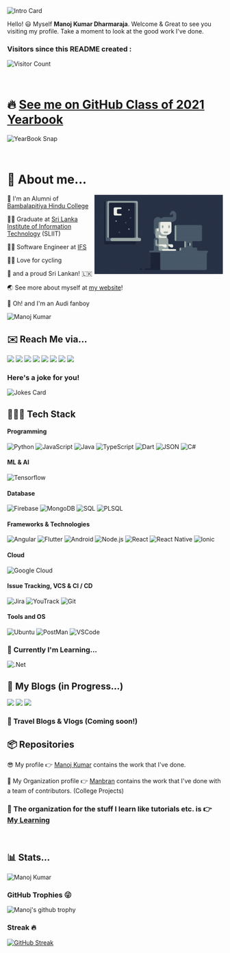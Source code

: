 <img alt="Intro Card" src="assets/download.png" />

Hello! 😃 Myself **Manoj Kumar Dharmaraja**. Welcome & Great to see you visiting my profile. Take a moment to look at the good work I've done.

### Visitors since this README created :

![Visitor Count](https://profile-counter.glitch.me/polroti/count.svg)

<br>

# 🔥 [See me on GitHub Class of 2021 Yearbook](https://education.github.com/graduation/yearbook?sort=az&page=48&search=manoj997#manoj997)

![YearBook Snap](assets/gh-grad-2021.png)

<br>

# 📜 **About me...**

<img alt="Night Coding" src="https://raw.githubusercontent.com/AVS1508/AVS1508/master/assets/Night-Coding.gif" align="right"/>

🏫 I'm an Alumni of [Bambalapitiya Hindu College](https://www.hcc.lk)

👨‍🎓 Graduate at [Sri Lanka Institute of Information Technology](https://www.sliit.lk/) (SLIIT)

👩‍💻 Software Engineer at [IFS](https://www.ifs.com/lk/)

🚴‍♀️ Love for cycling

💖 and a proud Sri Lankan! 🇱🇰

🌏 See more about myself at [my website](https://manoj-kumar.me)!

🚗 Oh! and I'm an Audi fanboy

<img src="assets/Audi_Logo.png" alt="Manoj Kumar" width="100px"/>

<br>

## ✉️ **Reach Me via...**
 
[![](https://img.shields.io/badge/GitHub-100000?style=for-the-badge&logo=github&logoColor=white)](https://www.github.com/polroti)
[![](https://img.shields.io/badge/Facebook-1877F2?style=for-the-badge&logo=facebook&logoColor=white)](https://www.facebook.com/polroti)
[![](https://img.shields.io/badge/Twitter-1DA1F2?style=for-the-badge&logo=twitter&logoColor=white)](https://twitter.com/polrottii)
[![](https://img.shields.io/badge/LinkedIn-0077B5?style=for-the-badge&logo=linkedin&logoColor=white)](https://www.linkedin.com/in/manojkumardharmaraja/)
[![](https://img.shields.io/badge/Stack_Overflow-FE7A16?style=for-the-badge&logo=stack-overflow&logoColor=white)](https://stackoverflow.com/users/9983802/)
[![](https://img.shields.io/badge/Google_Maps_Contributions-4285F4?style=for-the-badge&logo=google-maps&logoColor=white)](https://www.google.com/maps/contrib/103788929604394684879/)
[![](https://img.shields.io/badge/Twitch-9146FF?style=for-the-badge&logo=Discord&logoColor=white)](https://www.twitch.tv/polroti)
[![](https://img.shields.io/badge/GMAIL-EA4335?style=for-the-badge&logo=gmail&logoColor=white)](mailto:dharmakumar338@gmail.com)
<br>

### Here's a joke for you!

![Jokes Card](https://readme-jokes.vercel.app/api)

## 🧑🏻‍💻 **Tech Stack**

#### Programming

![Python](https://img.shields.io/badge/-Python-000?&logo=python&style=for-the-badge&logoColor=3776AB)
![JavaScript](https://img.shields.io/badge/-JavaScript-000?&logo=JavaScript&logoColor=ddc508&style=for-the-badge)
![Java](https://img.shields.io/badge/-Java-000?&logo=Java&logoColor=orange&style=for-the-badge)
![TypeScript](https://img.shields.io/badge/-TypeScript-000?&logo=TypeScript&logoColor=007ACC&style=for-the-badge)
![Dart](https://img.shields.io/badge/-Dart-000?&logo=dart&logoColor=2196F3&style=for-the-badge)
![JSON](https://img.shields.io/badge/-JSON-000?&logo=json&logoColor=yellow&style=for-the-badge)
![C#](https://img.shields.io/badge/-C%23-000?&logo=C%20Sharp&logoColor=yellow&style=for-the-badge)

#### ML & AI

![Tensorflow](https://img.shields.io/badge/-Tensorflow-000?&logo=tensorflow&style=for-the-badge)

#### Database

![Firebase](https://img.shields.io/badge/-Firebase-000?&logo=firebase&style=for-the-badge)
![MongoDB](https://img.shields.io/badge/-MongoDB-000?&logo=mongodb&style=for-the-badge)
![SQL](https://img.shields.io/badge/-SQL-000?&logo=mysql&logoColor=white&style=for-the-badge)
![PLSQL](https://img.shields.io/badge/-PLSQL-000?&logo=oracle&logoColor=white&style=for-the-badge)

#### Frameworks & Technologies

![Angular](https://img.shields.io/badge/-Angular-000?&logo=angular&logoColor=red&style=for-the-badge)
![Flutter](https://img.shields.io/badge/-Flutter-000?&logo=Flutter&logoColor=2196F3&style=for-the-badge)
![Android](https://img.shields.io/badge/-Android-000?&logo=android&style=for-the-badge)
![Node.js](https://img.shields.io/badge/-Node.js-000?&logo=node-dot-js&style=for-the-badge)
![React](https://img.shields.io/badge/-React-000?&logo=React&style=for-the-badge)
![React Native](https://img.shields.io/badge/-React%20Native-000?&logo=React&style=for-the-badge)
![Ionic](https://img.shields.io/badge/-Ionic-000?&logo=ionic&style=for-the-badge)

#### Cloud

![Google Cloud](https://img.shields.io/badge/-Google%20Cloud-000?logo=google-cloud&style=for-the-badge)

#### Issue Tracking, VCS & CI / CD

![Jira](https://img.shields.io/badge/-Jira-000?&logo=Jira-Software&logoColor=0052CC&style=for-the-badge)
![YouTrack](https://img.shields.io/badge/-YouTrack-000?&logo=jetbrains&style=for-the-badge)
![Git](https://img.shields.io/badge/-Git-000?&logo=git&style=for-the-badge)

#### Tools and OS

![Ubuntu](https://img.shields.io/badge/Ubuntu-000?&logo=ubuntu&logoColor=white&style=for-the-badge)
![PostMan](https://img.shields.io/badge/Postman-000?&logo=postman&logoColor=white&style=for-the-badge&&logoColor=#FF6C37)
![VSCode](https://img.shields.io/badge/VSCODE-000?&logo=visual-studio-code&style=for-the-badge&&logoColor=007ACC)

### 📖 **Currently I'm Learning...**

![.Net](https://img.shields.io/badge/-.Net-000?&logo=dot-net&logoColor=2196F3&style=for-the-badge)

## 📰 **My Blogs** (in Progress...)

[![](https://img.shields.io/badge/dev.to-0A0A0A?style=for-the-badge&logo=dev.to&logoColor=white)](https://dev.to/polroti)
[![](https://img.shields.io/badge/Kumars_blogs-FF5722?style=for-the-badge&logo=blogger&logoColor=white)](https://kumars-blogs.blogspot.com/)
[![](https://img.shields.io/badge/Tech_Blogs-FF5722?style=for-the-badge&logo=blogger&logoColor=white)](https://manoj-techblogs.blogspot.com/)

### 👣 Travel Blogs & Vlogs (Coming soon!)

## 📦 **Repositories**

 😎 My profile 👉 [Manoj Kumar](https://github.com/polroti) contains the work that I've done.

 🏢 My Organization profile 👉 [Manbran](https://github.com/manobran) contains the work that I've done with a team of contributors. (College Projects)

### 📖 The organization for the stuff I learn like tutorials etc. is 👉 [My Learning](https://github.com/manoj-learning)

<br>

## 📊 **Stats...**

<img src="https://github-readme-stats.vercel.app/api?username=polroti&show_icons=true&count_private=true&theme=dark" alt="Manoj Kumar" />

<!-- ![Manoj's top languages](https://github-readme-stats.vercel.app/api/top-langs/?username=manoj997&theme=blue-green) -->

### GitHub Trophies 😜

![Manoj's github trophy](https://github-profile-trophy.vercel.app/?username=polroti&row=1&theme=dark)

### Streak 🔥

[![GitHub Streak](https://github-readme-streak-stats.herokuapp.com?user=polroti&theme=algolia&hide_border=true)](https://github-readme-streak-stats.herokuapp.com?user=polroti&theme=algolia&hide_border=true)
